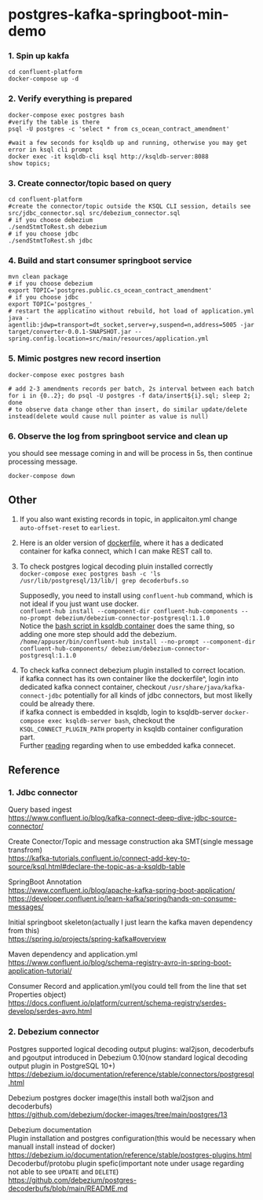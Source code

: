 postgres-kafka-springboot-min-demo
===============
### 1. Spin up kakfa
```
cd confluent-platform
docker-compose up -d
```

### 2. Verify everything is prepared
```
docker-compose exec postgres bash
#verify the table is there
psql -U postgres -c 'select * from cs_ocean_contract_amendment'
```
```
#wait a few seconds for ksqldb up and running, otherwise you may get error in ksql cli prompt
docker exec -it ksqldb-cli ksql http://ksqldb-server:8088
show topics;
```

### 3. Create connector/topic based on query
```
cd confluent-platform
#create the connector/topic outside the KSQL CLI session, details see src/jdbc_connector.sql src/debezium_connector.sql
# if you choose debezium
./sendStmtToRest.sh debezium
# if you choose jdbc
./sendStmtToRest.sh jdbc
```

### 4. Build and start consumer springboot service
```
mvn clean package
# if you choose debezium 
export TOPIC='postgres.public.cs_ocean_contract_amendment'
# if you choose jdbc
export TOPIC='postgres_'
# restart the applicatino without rebuild, hot load of application.yml
java -agentlib:jdwp=transport=dt_socket,server=y,suspend=n,address=5005 -jar target/converter-0.0.1-SNAPSHOT.jar --spring.config.location=src/main/resources/application.yml
```

### 5. Mimic postgres new record insertion 
```
docker-compose exec postgres bash 
```
```
# add 2-3 amendments records per batch, 2s interval between each batch
for i in {0..2}; do psql -U postgres -f data/insert${i}.sql; sleep 2; done
# to observe data change other than insert, do similar update/delete instead(delete would cause null pointer as value is null)
```

### 6. Observe the log from springboot service and clean up
you should see message coming in and will be process in 5s, then continue processing message.
```
docker-compose down
```

## Other
1. If you also want existing records in topic, in applicaiton.yml change `auto-offset-reset` to `earliest`.

2. Here is an older version of [dockerfile](https://www.confluent.io/blog/kafka-connect-deep-dive-jdbc-source-connector/), where it has a dedicated container for kafka connect, which I can make REST call to. 

3. To check postgres logical decoding pluin installed correctly  
    `docker-compose exec postgres bash -c 'ls /usr/lib/postgresql/13/lib/| grep decoderbufs.so`

    Supposedly, you need to install using `confluent-hub` command, which is not ideal if you just want use docker.   
    `confluent-hub install --component-dir confluent-hub-components --no-prompt debezium/debezium-connector-postgresql:1.1.0`  
    Notice the [bash script in ksqldb container](https://github.com/oscardoudou/postgres-kafka-springboot-demo/blob/master/confluent-platform/docker-compose.yml#L87) does the same thing, so adding one more step should add the debezium.  
    `/home/appuser/bin/confluent-hub install --no-prompt --component-dir confluent-hub-components/ debezium/debezium-connector-postgresql:1.1.0` 

4. To check kafka connect debezium plugin installed to correct location.  
    if kafka connect has its own container like the dockerfile^, login into dedicated kafka connect container, checkout `/usr/share/java/kafka-connect-jdbc` potentially for all kinds of jdbc connectors, but most likelly could be already there.   
    if kafka connect is embedded in ksqldb, login to ksqldb-server `docker-compose exec ksqldb-server bash`, checkout the `KSQL_CONNECT_PLUGIN_PATH` property in ksqldb container configuration part.   
    Further [reading](https://docs.ksqldb.io/en/0.11.0-ksqldb/tutorials/embedded-connect/#when-to-use-embedded-connect) regarding when to use embedded kafka connecet. 



## Reference

### 1. Jdbc connector
Query based ingest  
https://www.confluent.io/blog/kafka-connect-deep-dive-jdbc-source-connector/

Create Conector/Topic and message construction aka SMT(single message transfrom)  
https://kafka-tutorials.confluent.io/connect-add-key-to-source/ksql.html#declare-the-topic-as-a-ksqldb-table

SpringBoot Annotation  
https://www.confluent.io/blog/apache-kafka-spring-boot-application/  
https://developer.confluent.io/learn-kafka/spring/hands-on-consume-messages/

Initial springboot skeleton(actually I just learn the kafka maven dependency from this)  
https://spring.io/projects/spring-kafka#overview

Maven dependency and application.yml  
https://www.confluent.io/blog/schema-registry-avro-in-spring-boot-application-tutorial/

Consumer Record and application.yml(you could tell from the line that set Properties object)  
https://docs.confluent.io/platform/current/schema-registry/serdes-develop/serdes-avro.html


### 2. Debezium connector  
Postgres supported logical decoding output plugins: wal2json, decoderbufs and pgoutput introduced in Debezium 0.10(now standard logical decoding output plugin in PostgreSQL 10+)    
https://debezium.io/documentation/reference/stable/connectors/postgresql.html

Debezium postgres docker image(this install both wal2json and decoderbufs)   
https://github.com/debezium/docker-images/tree/main/postgres/13

Debezium documentation   
Plugin installation and postgres configuration(this would be necessary when manuall install instead of docker)   
https://debezium.io/documentation/reference/stable/postgres-plugins.html   
Decoderbuf/protobu plugin spefic(important note under usage regarding not able to see `UPDATE` and `DELETE`)   
https://github.com/debezium/postgres-decoderbufs/blob/main/README.md

